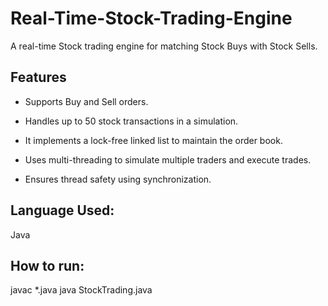 # Real-Time-Stock-Trading-Engine
A real-time Stock trading engine for matching Stock Buys with Stock Sells.

## Features
- Supports Buy and Sell orders.

- Handles up to 50 stock transactions in a simulation.

- It implements a lock-free linked list to maintain the order book.

- Uses multi-threading to simulate multiple traders and execute trades.

- Ensures thread safety using synchronization.

## Language Used:
Java

## How to run:

javac *.java
java StockTrading.java
